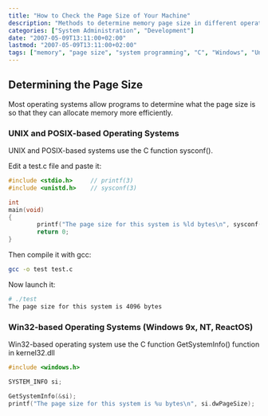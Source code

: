 ```yaml
---
title: "How to Check the Page Size of Your Machine"
description: "Methods to determine memory page size in different operating systems for more efficient memory allocation"
categories: ["System Administration", "Development"]
date: "2007-05-09T13:11:00+02:00"
lastmod: "2007-05-09T13:11:00+02:00"
tags: ["memory", "page size", "system programming", "C", "Windows", "Unix"]
---
```


## Determining the Page Size

Most operating systems allow programs to determine what the page size is so that they can allocate memory more efficiently.

### UNIX and POSIX-based Operating Systems

UNIX and POSIX-based systems use the C function sysconf().

Edit a test.c file and paste it:

```c
#include <stdio.h>     // printf(3)
#include <unistd.h>    // sysconf(3)

int
main(void)
{
        printf("The page size for this system is %ld bytes\n", sysconf(_SC_PAGESIZE)); //_SC_PAGE_SIZE is OK too.
        return 0;
}
```

Then compile it with gcc:

```bash
gcc -o test test.c
```

Now launch it:

```bash
# ./test
The page size for this system is 4096 bytes
```

### Win32-based Operating Systems (Windows 9x, NT, ReactOS)

Win32-based operating system use the C function GetSystemInfo() function in kernel32.dll

```c
#include <windows.h>

SYSTEM_INFO si;

GetSystemInfo(&si);
printf("The page size for this system is %u bytes\n", si.dwPageSize);
```
